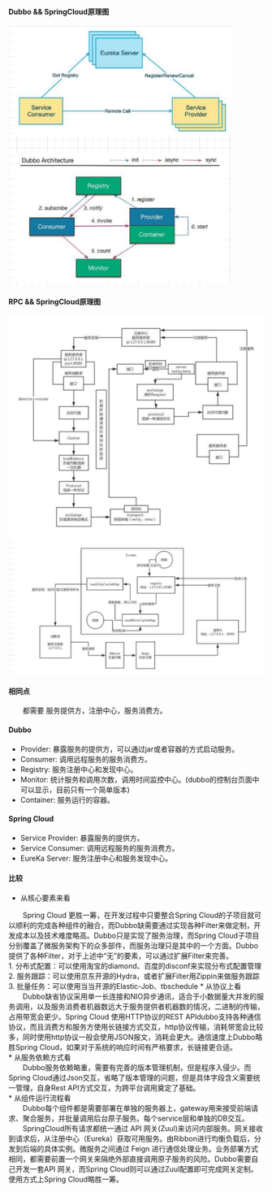 #### Dubbo && SpringCloud原理图
![Dubbo && SpringCloud原理图](/images/SpringCloud/1266003505173233676.png)
    
#### RPC && SpringCloud原理图
![RPC && SpringCloud原理图](/images/SpringCloud/1266003505294868524.PNG)
    
#### 相同点
<div style="text-indent:2em">都需要 服务提供方，注册中心，服务消费方。</div>
    
#### Dubbo
* Provider: 暴露服务的提供方，可以通过jar或者容器的方式启动服务。
* Consumer: 调用远程服务的服务消费方。
* Registry: 服务注册中心和发现中心。
* Monitor: 统计服务和调用次数，调用时间监控中心。(dubbo的控制台页面中可以显示，目前只有一个简单版本)
* Container: 服务运行的容器。
    
#### Spring Cloud
* Service Provider: 暴露服务的提供方。
* Service Consumer: 调用远程服务的服务消费方。
* EureKa Server: 服务注册中心和服务发现中心。
    
#### 比较
* 从核心要素来看
<div style="text-indent:2em">Spring Cloud 更胜一筹，在开发过程中只要整合Spring Cloud的子项目就可以顺利的完成各种组件的融合，而Dubbo缺需要通过实现各种Filter来做定制，开发成本以及技术难度略高。Dubbo只是实现了服务治理，而Spring Cloud子项目分别覆盖了微服务架构下的众多部件，而服务治理只是其中的一个方面。Dubbo提供了各种Filter，对于上述中“无”的要素，可以通过扩展Filter来完善。</div>
    1. 分布式配置：可以使用淘宝的diamond、百度的disconf来实现分布式配置管理
    2. 服务跟踪：可以使用京东开源的Hydra，或者扩展Filter用Zippin来做服务跟踪
    3. 批量任务：可以使用当当开源的Elastic-Job、tbschedule
* 从协议上看
<div style="text-indent:2em">Dubbo缺省协议采用单一长连接和NIO异步通讯，适合于小数据量大并发的服务调用，以及服务消费者机器数远大于服务提供者机器数的情况，二进制的传输，占用带宽会更少。Spring Cloud 使用HTTP协议的REST APIdubbo支持各种通信协议，而且消费方和服务方使用长链接方式交互，http协议传输，消耗带宽会比较多，同时使用http协议一般会使用JSON报文，消耗会更大。通信速度上Dubbo略胜Spring Cloud，如果对于系统的响应时间有严格要求，长链接更合适。</div>
* 从服务依赖方式看
<div style="text-indent:2em">Dubbo服务依赖略重，需要有完善的版本管理机制，但是程序入侵少。而Spring Cloud通过Json交互，省略了版本管理的问题，但是具体字段含义需要统一管理，自身Rest API方式交互，为跨平台调用奠定了基础。</div>
* 从组件运行流程看
<div style="text-indent:2em">Dubbo每个组件都是需要部署在单独的服务器上，gateway用来接受前端请求、聚合服务，并批量调用后台原子服务。每个service层和单独的DB交互。</div>
<div style="text-indent:2em">SpringCloud所有请求都统一通过 API 网关(Zuul)来访问内部服务。网关接收到请求后，从注册中心（Eureka）获取可用服务。由Ribbon进行均衡负载后，分发到后端的具体实例。微服务之间通过 Feign 进行通信处理业务。业务部署方式相同，都需要前置一个网关来隔绝外部直接调用原子服务的风险。Dubbo需要自己开发一套API 网关，而Spring Cloud则可以通过Zuul配置即可完成网关定制。使用方式上Spring Cloud略胜一筹。</div>
